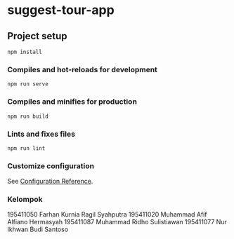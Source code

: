 # suggest-tour-app

## Project setup
```
npm install
```

### Compiles and hot-reloads for development
```
npm run serve
```

### Compiles and minifies for production
```
npm run build
```

### Lints and fixes files
```
npm run lint
```

### Customize configuration
See [Configuration Reference](https://cli.vuejs.org/config/).

### Kelompok

195411050 Farhan Kurnia Ragil Syahputra
195411020 Muhammad Afif Alfiano Hermasyah
195411087 Muhammad Ridho Sulistiawan
195411077 Nur Ikhwan Budi Santoso

